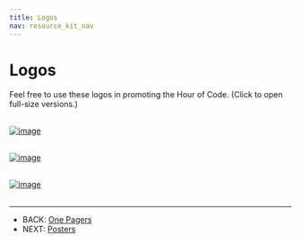 ```yaml
---
title: Logos
nav: resource_kit_nav
---
```

# Logos

Feel free to use these logos in promoting the Hour of Code. 
(Click to open full-size versions.)
<br />
<br />

[![image](/images/fit-600/horizontal-logo.png)](/images/horizontal-logo.png)
<br />
<br />

[![image](/images/fit-200/square-logo.png)](/images/square-logo.png)
<br />
<br />

[![image](/images/fit-200/square-logo-red.png)](/images/square-logo-red.png)
<br />
<br />

---

- BACK: [One Pagers](/resource_kit/one_pagers)
- NEXT: [Posters](/resource_kit/posters)